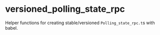 # versioned_polling_state_rpc
Helper functions for creating stable/versioned `Polling_state_rpc.t`s with babel.

